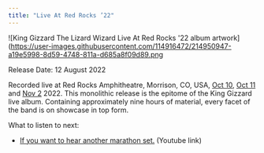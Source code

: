 ```yaml
---
title: "Live At Red Rocks ’22"
---
```


![King Gizzard The Lizard Wizard Live At Red Rocks '22 album artwork](https://user-images.githubusercontent.com/114916472/214950947-a19e5998-8d59-4748-811a-d685a8f09d89.png


Release Date: 12 August 2022

Recorded live at Red Rocks Amphitheatre, Morrison, CO, USA, [Oct 10](https://kglw.net/setlists/2022/10/10/red-rocks-amphitheatre-morrison-co.html), [Oct 11](https://kglw.net/setlists/2022/10/11/red-rocks-amphitheatre-morrison-co.html) and [Nov 2](https://kglw.net/setlists/2022/11/02/red-rocks-amphitheatre-morrison-co.html) 2022. This monolithic release is the epitome of the King Gizzard live album. Containing approximately nine hours of material, every facet of the band is on showcase in top form.

What to listen to next:

*   [If you want to hear another marathon set.](https://www.youtube.com/watch?v=28HR4EEQjIc) (Youtube link)
